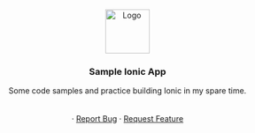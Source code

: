 <br />
<p align="center">
  <a href="https://github.com/brinehart/ionic-app">
    <img src="images/logo.png" alt="Logo" width="80" height="80">
  </a>

  <h3 align="center">Sample Ionic App</h3>

  <p align="center">
    Some code samples and practice building Ionic in my spare time.
    <br />
    <!-- <a href="https://github.com/brinehart/ionic-app"><strong>Explore the docs »</strong></a> -->
    <br />
    <br />
    ·
    <a href="https://github.com/brinehart/ionic-app/issues">Report Bug</a>
    ·
    <a href="https://github.com/brinehart/ionic-app/issues">Request Feature</a>
  </p>
</p>
